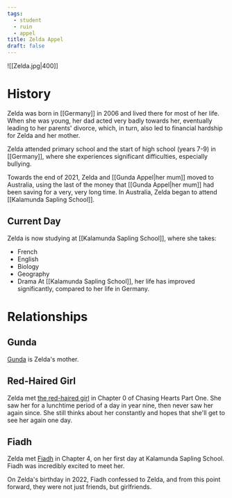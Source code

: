 ```yaml
---
tags:
  - student
  - ruin
  - appel
title: Zelda Appel
draft: false
---
```

![[Zelda.jpg|400]]

# History
Zelda was born in [[Germany]] in 2006 and lived there for most of her life. When she was young, her dad acted very badly towards her, eventually leading to her parents' divorce, which, in turn, also led to financial hardship for Zelda and her mother.

Zelda attended primary school and the start of high school (years 7-9) in [[Germany]], where she experiences significant difficulties, especially bullying.

Towards the end of 2021, Zelda and [[Gunda Appel|her mum]] moved to Australia, using the last of the money that [[Gunda Appel|her mum]] had been saving for a very, very long time. In Australia, Zelda began to attend [[Kalamunda Sapling School]].
## Current Day

Zelda is now studying at [[Kalamunda Sapling School]], where she takes:
- French
- English
- Biology
- Geography
- Drama
At [[Kalamunda Sapling School]], her life has improved significantly, compared to her life in Germany.

# Relationships
## Gunda
[Gunda](<Gunda Appel>) is Zelda's mother.

## Red-Haired Girl
Zelda met [the red-haired girl](Red-Haired%20Girl.md) in Chapter 0 of Chasing Hearts Part One. She saw her for a lunchtime period of a day in year nine, then never saw her again since. She still thinks about her constantly and hopes that she'll get to see her again one day.

## Fiadh
Zelda met [Fiadh](<Fiadh Gallagher>) in Chapter 4, on her first day at Kalamunda Sapling School. Fiadh was incredibly excited to meet her.

On Zelda's birthday in 2022, Fiadh confessed to Zelda, and from this point forward, they were not just friends, but girlfriends.